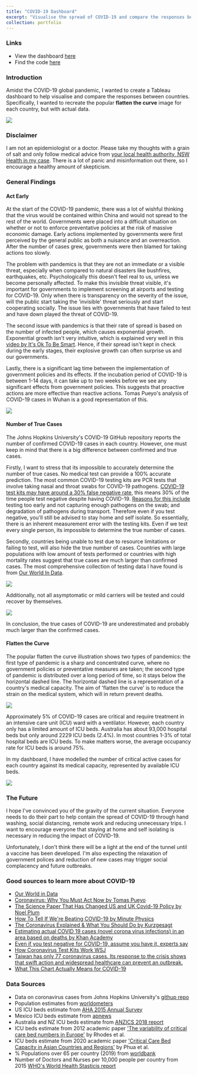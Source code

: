```yaml
---
title: "COVID-19 Dashboard"
excerpt: "Visualise the spread of COVID-19 and compare the responses between countries<br/><img src='/user_images/COVID-19 map.jpg' width='300px'>"
collection: portfolio
---
```


### Links
* View the dashboard [here](https://public.tableau.com/profile/alfred.zou#!/vizhome/COVID-19_15852011851070/COVID-19)
* Find the code [here](https://github.com/alfredzou/COVID-19-Dashboard)

### Introduction
Amidst the COVID-19 global pandemic, I wanted to create a Tableau dashboard to help visualise and compare the responses between countries. Specifically, I wanted to recreate the popular **flatten the curve** image for each country, but with actual data.

<img src="/user_images/COVID-19.png"/>

### Disclaimer
I am not an epidemiologist or a doctor. Please take my thoughts with a grain of salt and only follow medical advice from [your local health authority, NSW Health in my case](https://www.health.nsw.gov.au/Infectious/diseases/Pages/coronavirus.aspx). There is a lot of panic and misinformation out there, so I encourage a healthy amount of skepticism.

### General Findings
#### Act Early
At the start of the COVID-19 pandemic, there was a lot of wishful thinking that the virus would be contained within China and would not spread to the rest of the world. Governments were placed into a difficult situation on whether or not to enforce preventative policies at the risk of massive economic damage. Early actions implemented by governments were first perceived by the general public as both a nuisance and an overreaction. After the number of cases grew, governments were then blamed for taking actions too slowly.

The problem with pandemics is that they are not an immediate or a visible threat, especially when compared to natural disasters like bushfires, earthquakes, etc. Psychologically this doesn't feel real to us, unless we become personally affected. To make this invisible threat visible, it's important for governments to implement screening at airports and testing for COVID-19. Only when there is transparency on the severity of the issue, will the public start taking the 'invisible' threat seriously and start cooperating socially. The issue lies with governments that have failed to test and have down played the threat of COVID-19.

The second issue with pandemics is that their rate of spread is based on the number of infected people, which causes exponential growth. Exponential growth isn't very intuitive, which is explained very well in this [video by It's Ok To Be Smart](https://www.youtube.com/watch?v=fgBla7RepXU&feature=youtu.be&t=132). Hence, if their spread isn't kept in check during the early stages, their explosive growth can often surprise us and our governments.

Lastly, there is a significant lag time between the implementation of government policies and its effects. If the incubation period of COVID-19 is between 1-14 days, it can take up to two weeks before we see any significant effects from government policies. This suggests that proactive actions are more effective than reactive actions. Tomas Pueyo's analysis of COVID-19 cases in Wuhan is a good representation of this.

<img src='/user_images/hubei lockdown.JPG'>

#### Number of True Cases
The Johns Hopkins University's COVID-19 GitHub repository reports the number of confirmed COVID-19 cases in each country. However, one must keep in mind that there is a big difference between confirmed and true cases. 

Firstly, I want to stress that its impossible to accurately determine the number of true cases. No medical test can provide a 100% accurate prediction. The most common COVID-19 testing kits are PCR tests that involve taking nasal and throat swabs for COVID-19 pathogens. [COVID-19 test kits may have around a 30% false negative rate](https://www.livescience.com/covid19-coronavirus-tests-false-negatives.html), this means 30% of the time people test negative despite having COVID-19. [Reasons for this include](https://youtu.be/tgyzdgf66eM?t=114) testing too early and not capturing enough pathogens on the swab; and degradation of pathogens during transport. Therefore even if you test negative, you'll still be advised to stay home and self isolate. So essentially, there is an inherent measurement error with the testing kits. Even if we test every single person, its impossible to determine the true number of cases.

Secondly, countries being unable to test due to resource limitations or failing to test, will also hide the true number of cases. Countries with large populations with low amount of tests performed or countries with high mortality rates suggest that true cases are much larger than confirmed cases. The most comprehensive collection of testing data I have found is from [Our World In Data](https://ourworldindata.org/covid-testing).

<img src="/user_images/COVID-19 map blog post.JPG"/>

Additionally, not all asymptomatic or mild carriers will be tested and could recover by themselves.

<img src="/user_images/critical.png"/>

In conclusion, the true cases of COVID-19 are underestimated and probably much larger than the confirmed cases.

#### Flatten the Curve
The popular flatten the curve illustration shows two types of pandemics: the first type of pandemic is a sharp and concentrated curve, where no government policies or preventative measures are taken; the second type of pandemic is distributed over a long period of time, so it stays below the horizontal dashed line. The horizontal dashed line is a representation of a country's medical capacity. The aim of 'flatten the curve' is to reduce the strain on the medical system, which will in return prevent deaths.

<img src="/user_images/COVID-19.png"/>

 Approximately 5% of COVID-19 cases are critical and require treatment in an intensive care unit (ICU) ward with a ventilator. However, each country only has a limited amount of ICU beds. Australia has about 93,000 hospital beds but only around 2229 ICU beds (2.4%). In most countries 1-3% of total hospital beds are ICU beds. To make matters worse, the average occupancy rate for ICU beds is around 75%. 
 
 In my dashboard, I have modelled the number of critical active cases for each country against its medical capacity, represented by available ICU beds.

<img src="/user_images/critical.png"/>

### The Future
I hope I've convinced you of the gravity of the current situation. Everyone needs to do their part to help contain the spread of COVID-19 through hand washing, social distancing, remote work and reducing unnecessary trips. I want to encourage everyone that staying at home and self isolating is necessary in reducing the impact of COVID-19.

Unfortunately, I don't think there will be a light at the end of the tunnel until a vaccine has been developed. I'm also expecting the relaxation of government polices and reduction of new cases may trigger social complacency and future outbreaks.

### Good sources to learn more about COVID-19
* [Our World in Data](https://ourworldindata.org/coronavirus)
* [Coronavirus: Why You Must Act Now by Tomas Pueyo](https://medium.com/@tomaspueyo/coronavirus-act-today-or-people-will-die-f4d3d9cd99ca)
* [The Science Paper That Has Changed US and UK Covid-19 Policy by Noel Plum](https://www.youtube.com/watch?v=JbQ3oLvvecM)
* [How To Tell If We're Beating COVID-19 by Minute Physics](https://www.youtube.com/watch?v=54XLXg4fYsc)
* [The Coronavirus Explained & What You Should Do by Kurzgesagt](https://www.youtube.com/watch?v=BtN-goy9VOY)
* [Estimating actual COVID 19 cases (novel corona virus infections) in an area based on deaths by Khan Academy](https://www.youtube.com/watch?v=mCa0JXEwDEk)
* [Even if you test negative for COVID-19, assume you have it, experts say](https://www.livescience.com/covid19-coronavirus-tests-false-negatives.html)
* [How Coronavirus Test Kits Work WSJ](https://www.youtube.com/watch?v=tgyzdgf66eM)
* [Taiwan has only 77 coronavirus cases. Its response to the crisis shows that swift action and widespread healthcare can prevent an outbreak.](https://www.businessinsider.com.au/coronavirus-taiwan-case-study-rapid-response-containment-2020-3?r=US&IR=T)
* [What This Chart Actually Means for COVID-19](https://www.youtube.com/watch?v=fgBla7RepXU)

### Data Sources
* Data on coronavirus cases from Johns Hopkins University's [githup repo](https://github.com/CSSEGISandData)
* Population estimates from [worldometers](https://www.worldometers.info/world-population/population-by-country/)
* US ICU beds estimate from [AHA 2015 Annual Survey](https://www.sccm.org/Communications/Critical-Care-Statistics)
* Mexico ICU beds estimate from [apnews](https://apnews.com/ff99a460e304ffc67ab03d8a57b2e1ef)
* Australia and NZ ICU beds estimate from [ANZICS 2018 report](https://www.anzics.com.au/wp-content/uploads/2019/10/2018-ANZICS-CORE-Report.pdf)
* ICU beds estimate from 2012 academic paper ['The variability of critical care bed numbers in Europe'](https://link.springer.com/article/10.1007/s00134-012-2627-8/tables/2) by Rhodes et al. 
* ICU beds estimate from 2020 academic paper ['Critical Care Bed Capacity in Asian Countries and Regions'](https://www.researchgate.net/figure/Number-of-Critical-Care-Beds_tbl1_338520008) by Phua et al.
* % Populations over 65 per country (2019) from [worldbank](https://data.worldbank.org/indicator/SP.POP.65UP.TO.ZS)
* Number of Doctors and Nurses per 10,000 people per country from 2015 [WHO's World Health Stasticis report]( https://apps.who.int/iris/bitstream/handle/10665/170250/9789240694439_eng.pdf;jsessionid=FC99DC52822E45FBA833E47587CB567E?sequence=1)